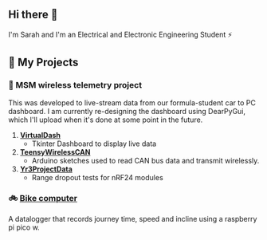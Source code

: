 ## Hi there 👋

I'm Sarah and I'm an Electrical and Electronic Engineering Student ⚡

## 📂 My Projects


### 🐝 MSM wireless telemetry project
This was developed to live-stream data from our formula-student car to PC dashboard. I am currently re-designing the dashboard using DearPyGui, which I'll upload when it's done at some point in the future.
1. **[VirtualDash](https://github.com/Sarahelma/VirtualDash)**
   - Tkinter Dashboard to display live data
2. **[TeensyWirelessCAN](https://github.com/Sarahelma/TeensyWirelessCAN)**
   - Arduino sketches used to read CAN bus data and transmit wirelessly.
3. **[Yr3ProjectData](https://github.com/Sarahelma/Yr3ProjectData)**
   - Range dropout tests for nRF24 modules

### 🚲 [Bike computer](https://github.com/Sarahelma/Bike_computer)

A datalogger that records journey time, speed and incline using a raspberry pi pico w.

<!--
**Sarahelma/sarahelma** is a ✨ _special_ ✨ repository because its `README.md` (this file) appears on your GitHub profile.

Here are some ideas to get you started:

- 🔭 I’m currently working on ...
- 🌱 I’m currently learning ...
- 👯 I’m looking to collaborate on ...
- 🤔 I’m looking for help with ...
- 💬 Ask me about ...
- 📫 How to reach me: ...
- 😄 Pronouns: ...
- ⚡ Fun fact: ...
-->
